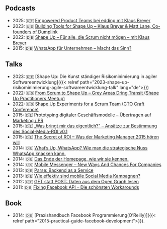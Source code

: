## Podcasts

- 2025: 🇩🇪 [Empowered Product Teams bei edding mit Klaus Breyer](https://www.youtube.com/watch?v=TioXYWRmZZI)
- 2023: 🇺🇸 [Building Tools for Shape Up – Klaus Breyer & Matt Lane, Co-founders of Dumplink](https://shapersbuilders.transistor.fm/episodes/building-tools-for-shape-up-klaus-breyer-matt-lane-co-founders-of-dumplink)
- 2022: 🇩🇪 [Shape Up – Für alle, die Scrum nicht mögen – mit Klaus Breyer](https://superdev.club/podcasts/shape-up/)
- 2015: 🇩🇪 [WhatsApp für Unternehmen – Macht das Sinn?](https://superdev.club/podcasts/shape-up/)

## Talks

- 2023: 🇩🇪 [Shape Up: Die Kunst ständiger Risikominimierung in agiler Softwareentwicklung]({{< relref path="2023-shape-up-risikominimierung-agile-softwareentwicklung-talk" lang="de">}})
- 2022: 🇺🇸 [From Scrum to Shape Up – Grey Areas Dring Transit (Shape Up Practitioners Meetup)](https://www.youtube.com/watch?v=XEnrFbR2qso)
- 2022: 🇺🇸 [Shape Up Experiments for a Scrum Team (CTO Craft Conference)](https://www.youtube.com/watch?v=cUTvxNkUQrg)
- 2015: 🇩🇪 [Prototyping digitaler Geschäftsmodelle – Übertragen auf Marketing / PR](http://de.slideshare.net/klausbreyer/prototyping-digitaler-geschftsmodelle-bertragen-auf-marketing-pr)
- 2015: 🇩🇪 [„Was bringt mir das eigentlich?" – Ansätze zur Bestimmung des Social-Media-ROI v0.1](http://de.slideshare.net/klausbreyer/2015-0609-webinale-was-bringt-mir-das-eigentlich-ansatze-zur-bestimmung-des-socialmediaroi-v01)
- 2015: 🇩🇪 [The Secret of ROI – Was der Marketing Manager 2015 hören will](http://de.slideshare.net/fbmarket/the-secret-of-roi)
- 2014: 🇩🇪 [What’s Up, WhatsApp? Wie man die strategische Nuss WhatsApp knacken kann.](http://de.slideshare.net/klausbreyer/whats-up-whatsapp-wie-man-die-strategische-nuss-whatsapp-knacken-kann?)
- 2014: 🇩🇪 [Das Ende der Homepage, wie wir sie kennen.](http://de.slideshare.net/klausbreyer/2014-1028-webtechcon-iphp-das-ende-der-homepage-wie-wir-sie-kennen?)
- 2014: 🇺🇸 [Mobile Messenger – New Ways And Chances For Companies](http://www.slideshare.net/klausbreyer/buddybrand-mobile-messenger-new-ways-and-chances-for-companies)
- 2013: 🇩🇪 [Parse: Backend as a Service](http://de.slideshare.net/fbmarket/parse-backend-as-a-service-allfacebook-developer-conference)
- 2013: 🇩🇪 [Wie effektiv sind mobile Social Media Kampagnen?](http://de.slideshare.net/klausbreyer/klaus-breyer-mmid2013v3)
- 2012: 🇩🇪 [GET statt POST: Daten aus dem Open Graph lesen](http://de.slideshare.net/fbmarket/get-statt-post-daten-aus-dem-open-graph-lesen-allfacebook-developer-conference)
- 2011: 🇩🇪 [Fixing Facebook API – Die schönsten Workarounds](http://de.slideshare.net/klausbreyer/fixing-facebook-api)

## Book

- 2014: 🇩🇪 [Praxishandbuch Facebook Programmierung(O’Reilly)]({{< relref path="2015-practical-guide-facebook-development">}}).
